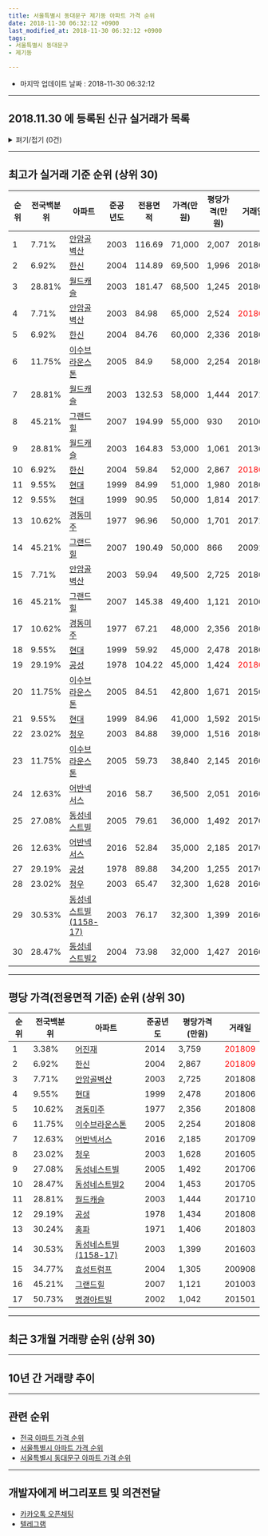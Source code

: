 ```yaml
---
title: 서울특별시 동대문구 제기동 아파트 가격 순위
date: 2018-11-30 06:32:12 +0900
last_modified_at: 2018-11-30 06:32:12 +0900
tags:
- 서울특별시 동대문구
- 제기동

---
```


* 마지막 업데이트 날짜 : 2018-11-30 06:32:12

---

## 2018.11.30 에 등록된 신규 실거래가 목록

<details>
<summary>펴기/접기 (0건)</summary>
<div markdown="1">

|아파트|전국백분위|준공년도|전용면적|가격(만원)|평당가격(만원)|거래일|
|---|---|---|---|---|---|---|
|없음|||||||


</div>
</details>

---

## 최고가 실거래 기준 순위 (상위 30)


|순위|전국백분위|아파트|준공년도|전용면적|가격(만원)|평당가격(만원)|거래일|
|---|---|---|---|---|---|---|---|
|1|7.71%|[안암골벽산](https://search.naver.com/search.naver?query=%EC%84%9C%EC%9A%B8%ED%8A%B9%EB%B3%84%EC%8B%9C+%EB%8F%99%EB%8C%80%EB%AC%B8%EA%B5%AC+%EC%A0%9C%EA%B8%B0%EB%8F%99+%EC%95%88%EC%95%94%EA%B3%A8%EB%B2%BD%EC%82%B0)|2003|116.69|71,000|2,007|201808|
|2|6.92%|[한신](https://search.naver.com/search.naver?query=%EC%84%9C%EC%9A%B8%ED%8A%B9%EB%B3%84%EC%8B%9C+%EB%8F%99%EB%8C%80%EB%AC%B8%EA%B5%AC+%EC%A0%9C%EA%B8%B0%EB%8F%99+%ED%95%9C%EC%8B%A0)|2004|114.89|69,500|1,996|201808|
|3|28.81%|[월드캐슬](https://search.naver.com/search.naver?query=%EC%84%9C%EC%9A%B8%ED%8A%B9%EB%B3%84%EC%8B%9C+%EB%8F%99%EB%8C%80%EB%AC%B8%EA%B5%AC+%EC%A0%9C%EA%B8%B0%EB%8F%99+%EC%9B%94%EB%93%9C%EC%BA%90%EC%8A%AC)|2003|181.47|68,500|1,245|201806|
|4|7.71%|[안암골벽산](https://search.naver.com/search.naver?query=%EC%84%9C%EC%9A%B8%ED%8A%B9%EB%B3%84%EC%8B%9C+%EB%8F%99%EB%8C%80%EB%AC%B8%EA%B5%AC+%EC%A0%9C%EA%B8%B0%EB%8F%99+%EC%95%88%EC%95%94%EA%B3%A8%EB%B2%BD%EC%82%B0)|2003|84.98|65,000|2,524|<span style="color:red">201809</span>|
|5|6.92%|[한신](https://search.naver.com/search.naver?query=%EC%84%9C%EC%9A%B8%ED%8A%B9%EB%B3%84%EC%8B%9C+%EB%8F%99%EB%8C%80%EB%AC%B8%EA%B5%AC+%EC%A0%9C%EA%B8%B0%EB%8F%99+%ED%95%9C%EC%8B%A0)|2004|84.76|60,000|2,336|201808|
|6|11.75%|[이수브라운스톤](https://search.naver.com/search.naver?query=%EC%84%9C%EC%9A%B8%ED%8A%B9%EB%B3%84%EC%8B%9C+%EB%8F%99%EB%8C%80%EB%AC%B8%EA%B5%AC+%EC%A0%9C%EA%B8%B0%EB%8F%99+%EC%9D%B4%EC%88%98%EB%B8%8C%EB%9D%BC%EC%9A%B4%EC%8A%A4%ED%86%A4)|2005|84.9|58,000|2,254|201808|
|7|28.81%|[월드캐슬](https://search.naver.com/search.naver?query=%EC%84%9C%EC%9A%B8%ED%8A%B9%EB%B3%84%EC%8B%9C+%EB%8F%99%EB%8C%80%EB%AC%B8%EA%B5%AC+%EC%A0%9C%EA%B8%B0%EB%8F%99+%EC%9B%94%EB%93%9C%EC%BA%90%EC%8A%AC)|2003|132.53|58,000|1,444|201710|
|8|45.21%|[그랜드힐](https://search.naver.com/search.naver?query=%EC%84%9C%EC%9A%B8%ED%8A%B9%EB%B3%84%EC%8B%9C+%EB%8F%99%EB%8C%80%EB%AC%B8%EA%B5%AC+%EC%A0%9C%EA%B8%B0%EB%8F%99+%EA%B7%B8%EB%9E%9C%EB%93%9C%ED%9E%90)|2007|194.99|55,000|930|201003|
|9|28.81%|[월드캐슬](https://search.naver.com/search.naver?query=%EC%84%9C%EC%9A%B8%ED%8A%B9%EB%B3%84%EC%8B%9C+%EB%8F%99%EB%8C%80%EB%AC%B8%EA%B5%AC+%EC%A0%9C%EA%B8%B0%EB%8F%99+%EC%9B%94%EB%93%9C%EC%BA%90%EC%8A%AC)|2003|164.83|53,000|1,061|201309|
|10|6.92%|[한신](https://search.naver.com/search.naver?query=%EC%84%9C%EC%9A%B8%ED%8A%B9%EB%B3%84%EC%8B%9C+%EB%8F%99%EB%8C%80%EB%AC%B8%EA%B5%AC+%EC%A0%9C%EA%B8%B0%EB%8F%99+%ED%95%9C%EC%8B%A0)|2004|59.84|52,000|2,867|<span style="color:red">201809</span>|
|11|9.55%|[현대](https://search.naver.com/search.naver?query=%EC%84%9C%EC%9A%B8%ED%8A%B9%EB%B3%84%EC%8B%9C+%EB%8F%99%EB%8C%80%EB%AC%B8%EA%B5%AC+%EC%A0%9C%EA%B8%B0%EB%8F%99+%ED%98%84%EB%8C%80)|1999|84.99|51,000|1,980|201804|
|12|9.55%|[현대](https://search.naver.com/search.naver?query=%EC%84%9C%EC%9A%B8%ED%8A%B9%EB%B3%84%EC%8B%9C+%EB%8F%99%EB%8C%80%EB%AC%B8%EA%B5%AC+%EC%A0%9C%EA%B8%B0%EB%8F%99+%ED%98%84%EB%8C%80)|1999|90.95|50,000|1,814|201712|
|13|10.62%|[경동미주](https://search.naver.com/search.naver?query=%EC%84%9C%EC%9A%B8%ED%8A%B9%EB%B3%84%EC%8B%9C+%EB%8F%99%EB%8C%80%EB%AC%B8%EA%B5%AC+%EC%A0%9C%EA%B8%B0%EB%8F%99+%EA%B2%BD%EB%8F%99%EB%AF%B8%EC%A3%BC)|1977|96.96|50,000|1,701|201711|
|14|45.21%|[그랜드힐](https://search.naver.com/search.naver?query=%EC%84%9C%EC%9A%B8%ED%8A%B9%EB%B3%84%EC%8B%9C+%EB%8F%99%EB%8C%80%EB%AC%B8%EA%B5%AC+%EC%A0%9C%EA%B8%B0%EB%8F%99+%EA%B7%B8%EB%9E%9C%EB%93%9C%ED%9E%90)|2007|190.49|50,000|866|200910|
|15|7.71%|[안암골벽산](https://search.naver.com/search.naver?query=%EC%84%9C%EC%9A%B8%ED%8A%B9%EB%B3%84%EC%8B%9C+%EB%8F%99%EB%8C%80%EB%AC%B8%EA%B5%AC+%EC%A0%9C%EA%B8%B0%EB%8F%99+%EC%95%88%EC%95%94%EA%B3%A8%EB%B2%BD%EC%82%B0)|2003|59.94|49,500|2,725|201808|
|16|45.21%|[그랜드힐](https://search.naver.com/search.naver?query=%EC%84%9C%EC%9A%B8%ED%8A%B9%EB%B3%84%EC%8B%9C+%EB%8F%99%EB%8C%80%EB%AC%B8%EA%B5%AC+%EC%A0%9C%EA%B8%B0%EB%8F%99+%EA%B7%B8%EB%9E%9C%EB%93%9C%ED%9E%90)|2007|145.38|49,400|1,121|201003|
|17|10.62%|[경동미주](https://search.naver.com/search.naver?query=%EC%84%9C%EC%9A%B8%ED%8A%B9%EB%B3%84%EC%8B%9C+%EB%8F%99%EB%8C%80%EB%AC%B8%EA%B5%AC+%EC%A0%9C%EA%B8%B0%EB%8F%99+%EA%B2%BD%EB%8F%99%EB%AF%B8%EC%A3%BC)|1977|67.21|48,000|2,356|201808|
|18|9.55%|[현대](https://search.naver.com/search.naver?query=%EC%84%9C%EC%9A%B8%ED%8A%B9%EB%B3%84%EC%8B%9C+%EB%8F%99%EB%8C%80%EB%AC%B8%EA%B5%AC+%EC%A0%9C%EA%B8%B0%EB%8F%99+%ED%98%84%EB%8C%80)|1999|59.92|45,000|2,478|201806|
|19|29.19%|[공성](https://search.naver.com/search.naver?query=%EC%84%9C%EC%9A%B8%ED%8A%B9%EB%B3%84%EC%8B%9C+%EB%8F%99%EB%8C%80%EB%AC%B8%EA%B5%AC+%EC%A0%9C%EA%B8%B0%EB%8F%99+%EA%B3%B5%EC%84%B1)|1978|104.22|45,000|1,424|<span style="color:red">201809</span>|
|20|11.75%|[이수브라운스톤](https://search.naver.com/search.naver?query=%EC%84%9C%EC%9A%B8%ED%8A%B9%EB%B3%84%EC%8B%9C+%EB%8F%99%EB%8C%80%EB%AC%B8%EA%B5%AC+%EC%A0%9C%EA%B8%B0%EB%8F%99+%EC%9D%B4%EC%88%98%EB%B8%8C%EB%9D%BC%EC%9A%B4%EC%8A%A4%ED%86%A4)|2005|84.51|42,800|1,671|201508|
|21|9.55%|[현대](https://search.naver.com/search.naver?query=%EC%84%9C%EC%9A%B8%ED%8A%B9%EB%B3%84%EC%8B%9C+%EB%8F%99%EB%8C%80%EB%AC%B8%EA%B5%AC+%EC%A0%9C%EA%B8%B0%EB%8F%99+%ED%98%84%EB%8C%80)|1999|84.96|41,000|1,592|201507|
|22|23.02%|[청우](https://search.naver.com/search.naver?query=%EC%84%9C%EC%9A%B8%ED%8A%B9%EB%B3%84%EC%8B%9C+%EB%8F%99%EB%8C%80%EB%AC%B8%EA%B5%AC+%EC%A0%9C%EA%B8%B0%EB%8F%99+%EC%B2%AD%EC%9A%B0)|2003|84.88|39,000|1,516|201806|
|23|11.75%|[이수브라운스톤](https://search.naver.com/search.naver?query=%EC%84%9C%EC%9A%B8%ED%8A%B9%EB%B3%84%EC%8B%9C+%EB%8F%99%EB%8C%80%EB%AC%B8%EA%B5%AC+%EC%A0%9C%EA%B8%B0%EB%8F%99+%EC%9D%B4%EC%88%98%EB%B8%8C%EB%9D%BC%EC%9A%B4%EC%8A%A4%ED%86%A4)|2005|59.73|38,840|2,145|201603|
|24|12.63%|[어반넥서스](https://search.naver.com/search.naver?query=%EC%84%9C%EC%9A%B8%ED%8A%B9%EB%B3%84%EC%8B%9C+%EB%8F%99%EB%8C%80%EB%AC%B8%EA%B5%AC+%EC%A0%9C%EA%B8%B0%EB%8F%99+%EC%96%B4%EB%B0%98%EB%84%A5%EC%84%9C%EC%8A%A4)|2016|58.7|36,500|2,051|201608|
|25|27.08%|[동성네스트빌](https://search.naver.com/search.naver?query=%EC%84%9C%EC%9A%B8%ED%8A%B9%EB%B3%84%EC%8B%9C+%EB%8F%99%EB%8C%80%EB%AC%B8%EA%B5%AC+%EC%A0%9C%EA%B8%B0%EB%8F%99+%EB%8F%99%EC%84%B1%EB%84%A4%EC%8A%A4%ED%8A%B8%EB%B9%8C)|2005|79.61|36,000|1,492|201706|
|26|12.63%|[어반넥서스](https://search.naver.com/search.naver?query=%EC%84%9C%EC%9A%B8%ED%8A%B9%EB%B3%84%EC%8B%9C+%EB%8F%99%EB%8C%80%EB%AC%B8%EA%B5%AC+%EC%A0%9C%EA%B8%B0%EB%8F%99+%EC%96%B4%EB%B0%98%EB%84%A5%EC%84%9C%EC%8A%A4)|2016|52.84|35,000|2,185|201709|
|27|29.19%|[공성](https://search.naver.com/search.naver?query=%EC%84%9C%EC%9A%B8%ED%8A%B9%EB%B3%84%EC%8B%9C+%EB%8F%99%EB%8C%80%EB%AC%B8%EA%B5%AC+%EC%A0%9C%EA%B8%B0%EB%8F%99+%EA%B3%B5%EC%84%B1)|1978|89.88|34,200|1,255|201708|
|28|23.02%|[청우](https://search.naver.com/search.naver?query=%EC%84%9C%EC%9A%B8%ED%8A%B9%EB%B3%84%EC%8B%9C+%EB%8F%99%EB%8C%80%EB%AC%B8%EA%B5%AC+%EC%A0%9C%EA%B8%B0%EB%8F%99+%EC%B2%AD%EC%9A%B0)|2003|65.47|32,300|1,628|201605|
|29|30.53%|[동성네스트빌(1158-17)](https://search.naver.com/search.naver?query=%EC%84%9C%EC%9A%B8%ED%8A%B9%EB%B3%84%EC%8B%9C+%EB%8F%99%EB%8C%80%EB%AC%B8%EA%B5%AC+%EC%A0%9C%EA%B8%B0%EB%8F%99+%EB%8F%99%EC%84%B1%EB%84%A4%EC%8A%A4%ED%8A%B8%EB%B9%8C%281158-17%29)|2003|76.17|32,300|1,399|201603|
|30|28.47%|[동성네스트빌2](https://search.naver.com/search.naver?query=%EC%84%9C%EC%9A%B8%ED%8A%B9%EB%B3%84%EC%8B%9C+%EB%8F%99%EB%8C%80%EB%AC%B8%EA%B5%AC+%EC%A0%9C%EA%B8%B0%EB%8F%99+%EB%8F%99%EC%84%B1%EB%84%A4%EC%8A%A4%ED%8A%B8%EB%B9%8C2)|2004|73.98|32,000|1,427|201607|


---

## 평당 가격(전용면적 기준) 순위 (상위 30)


|순위|전국백분위|아파트|준공년도|평당가격(만원)|거래일|
|---|---|---|---|---|---|
|1|3.38%|[어진재](https://search.naver.com/search.naver?query=%EC%84%9C%EC%9A%B8%ED%8A%B9%EB%B3%84%EC%8B%9C+%EB%8F%99%EB%8C%80%EB%AC%B8%EA%B5%AC+%EC%A0%9C%EA%B8%B0%EB%8F%99+%EC%96%B4%EC%A7%84%EC%9E%AC)|2014|3,759|<span style="color:red">201809</span>|
|2|6.92%|[한신](https://search.naver.com/search.naver?query=%EC%84%9C%EC%9A%B8%ED%8A%B9%EB%B3%84%EC%8B%9C+%EB%8F%99%EB%8C%80%EB%AC%B8%EA%B5%AC+%EC%A0%9C%EA%B8%B0%EB%8F%99+%ED%95%9C%EC%8B%A0)|2004|2,867|<span style="color:red">201809</span>|
|3|7.71%|[안암골벽산](https://search.naver.com/search.naver?query=%EC%84%9C%EC%9A%B8%ED%8A%B9%EB%B3%84%EC%8B%9C+%EB%8F%99%EB%8C%80%EB%AC%B8%EA%B5%AC+%EC%A0%9C%EA%B8%B0%EB%8F%99+%EC%95%88%EC%95%94%EA%B3%A8%EB%B2%BD%EC%82%B0)|2003|2,725|201808|
|4|9.55%|[현대](https://search.naver.com/search.naver?query=%EC%84%9C%EC%9A%B8%ED%8A%B9%EB%B3%84%EC%8B%9C+%EB%8F%99%EB%8C%80%EB%AC%B8%EA%B5%AC+%EC%A0%9C%EA%B8%B0%EB%8F%99+%ED%98%84%EB%8C%80)|1999|2,478|201806|
|5|10.62%|[경동미주](https://search.naver.com/search.naver?query=%EC%84%9C%EC%9A%B8%ED%8A%B9%EB%B3%84%EC%8B%9C+%EB%8F%99%EB%8C%80%EB%AC%B8%EA%B5%AC+%EC%A0%9C%EA%B8%B0%EB%8F%99+%EA%B2%BD%EB%8F%99%EB%AF%B8%EC%A3%BC)|1977|2,356|201808|
|6|11.75%|[이수브라운스톤](https://search.naver.com/search.naver?query=%EC%84%9C%EC%9A%B8%ED%8A%B9%EB%B3%84%EC%8B%9C+%EB%8F%99%EB%8C%80%EB%AC%B8%EA%B5%AC+%EC%A0%9C%EA%B8%B0%EB%8F%99+%EC%9D%B4%EC%88%98%EB%B8%8C%EB%9D%BC%EC%9A%B4%EC%8A%A4%ED%86%A4)|2005|2,254|201808|
|7|12.63%|[어반넥서스](https://search.naver.com/search.naver?query=%EC%84%9C%EC%9A%B8%ED%8A%B9%EB%B3%84%EC%8B%9C+%EB%8F%99%EB%8C%80%EB%AC%B8%EA%B5%AC+%EC%A0%9C%EA%B8%B0%EB%8F%99+%EC%96%B4%EB%B0%98%EB%84%A5%EC%84%9C%EC%8A%A4)|2016|2,185|201709|
|8|23.02%|[청우](https://search.naver.com/search.naver?query=%EC%84%9C%EC%9A%B8%ED%8A%B9%EB%B3%84%EC%8B%9C+%EB%8F%99%EB%8C%80%EB%AC%B8%EA%B5%AC+%EC%A0%9C%EA%B8%B0%EB%8F%99+%EC%B2%AD%EC%9A%B0)|2003|1,628|201605|
|9|27.08%|[동성네스트빌](https://search.naver.com/search.naver?query=%EC%84%9C%EC%9A%B8%ED%8A%B9%EB%B3%84%EC%8B%9C+%EB%8F%99%EB%8C%80%EB%AC%B8%EA%B5%AC+%EC%A0%9C%EA%B8%B0%EB%8F%99+%EB%8F%99%EC%84%B1%EB%84%A4%EC%8A%A4%ED%8A%B8%EB%B9%8C)|2005|1,492|201706|
|10|28.47%|[동성네스트빌2](https://search.naver.com/search.naver?query=%EC%84%9C%EC%9A%B8%ED%8A%B9%EB%B3%84%EC%8B%9C+%EB%8F%99%EB%8C%80%EB%AC%B8%EA%B5%AC+%EC%A0%9C%EA%B8%B0%EB%8F%99+%EB%8F%99%EC%84%B1%EB%84%A4%EC%8A%A4%ED%8A%B8%EB%B9%8C2)|2004|1,453|201705|
|11|28.81%|[월드캐슬](https://search.naver.com/search.naver?query=%EC%84%9C%EC%9A%B8%ED%8A%B9%EB%B3%84%EC%8B%9C+%EB%8F%99%EB%8C%80%EB%AC%B8%EA%B5%AC+%EC%A0%9C%EA%B8%B0%EB%8F%99+%EC%9B%94%EB%93%9C%EC%BA%90%EC%8A%AC)|2003|1,444|201710|
|12|29.19%|[공성](https://search.naver.com/search.naver?query=%EC%84%9C%EC%9A%B8%ED%8A%B9%EB%B3%84%EC%8B%9C+%EB%8F%99%EB%8C%80%EB%AC%B8%EA%B5%AC+%EC%A0%9C%EA%B8%B0%EB%8F%99+%EA%B3%B5%EC%84%B1)|1978|1,434|201808|
|13|30.24%|[홍파](https://search.naver.com/search.naver?query=%EC%84%9C%EC%9A%B8%ED%8A%B9%EB%B3%84%EC%8B%9C+%EB%8F%99%EB%8C%80%EB%AC%B8%EA%B5%AC+%EC%A0%9C%EA%B8%B0%EB%8F%99+%ED%99%8D%ED%8C%8C)|1971|1,406|201803|
|14|30.53%|[동성네스트빌(1158-17)](https://search.naver.com/search.naver?query=%EC%84%9C%EC%9A%B8%ED%8A%B9%EB%B3%84%EC%8B%9C+%EB%8F%99%EB%8C%80%EB%AC%B8%EA%B5%AC+%EC%A0%9C%EA%B8%B0%EB%8F%99+%EB%8F%99%EC%84%B1%EB%84%A4%EC%8A%A4%ED%8A%B8%EB%B9%8C%281158-17%29)|2003|1,399|201603|
|15|34.77%|[효성트럼프](https://search.naver.com/search.naver?query=%EC%84%9C%EC%9A%B8%ED%8A%B9%EB%B3%84%EC%8B%9C+%EB%8F%99%EB%8C%80%EB%AC%B8%EA%B5%AC+%EC%A0%9C%EA%B8%B0%EB%8F%99+%ED%9A%A8%EC%84%B1%ED%8A%B8%EB%9F%BC%ED%94%84)|2004|1,305|200908|
|16|45.21%|[그랜드힐](https://search.naver.com/search.naver?query=%EC%84%9C%EC%9A%B8%ED%8A%B9%EB%B3%84%EC%8B%9C+%EB%8F%99%EB%8C%80%EB%AC%B8%EA%B5%AC+%EC%A0%9C%EA%B8%B0%EB%8F%99+%EA%B7%B8%EB%9E%9C%EB%93%9C%ED%9E%90)|2007|1,121|201003|
|17|50.73%|[명경아트빌](https://search.naver.com/search.naver?query=%EC%84%9C%EC%9A%B8%ED%8A%B9%EB%B3%84%EC%8B%9C+%EB%8F%99%EB%8C%80%EB%AC%B8%EA%B5%AC+%EC%A0%9C%EA%B8%B0%EB%8F%99+%EB%AA%85%EA%B2%BD%EC%95%84%ED%8A%B8%EB%B9%8C)|2002|1,042|201501|


---

## 최근 3개월 거래량 순위 (상위 30)


<div style="width:100%;">
    <canvas id="deal_count_ranking" height="250"></canvas>
</div>


<script>
new Chart(document.getElementById("deal_count_ranking"), {
    type: 'horizontalBar',
    data: {
        labels: ['한신', '안암골벽산', '어진재', '공성'],
        datasets: [{
            label: '실거래 수',
            data: [4, 2, 2, 1],
            borderColor: "rgba(255, 0, 128, 1)",
            backgroundColor: "rgba(255, 0, 128, 0.5)",
            fill: false,
        }]
    },
    options: {
        responsive: true,
        title: {
            display: true,
            text: '최근 3개월 거래량 순위'
        },
        tooltips: {
            mode: 'index',
            intersect: false,
            callbacks: {
                title: function(tooltipItems, data) {
                    return "실거래 수:";
                },
                label: function(tooltipItem, data) {
                    return data.labels[tooltipItem.index] + ": " + tooltipItem.xLabel;
                }
            }
        },
        hover: {
            mode: 'nearest',
            intersect: true
        },
        scales: {
            xAxes: [{
                display: true,
                scaleLabel: {
                    display: true,
                    labelString: '실거래 수'
                },
                ticks: {
                    suggestedMin: 0,
                }
            }],
            yAxes: [{
                display: true,
                ticks: {
                    autoSkip: false,
                    callback: function(value, index, values) {
                        if (value.length > 15)
                            return value.substr(0, 13) + "...";
                        else
                            return value;
                    }
                },
                scaleLabel: {
                    display: false,
                }
            }]
        }
    }
});

</script>


---

## 10년 간 거래량 추이


<div style="width:100%;">
    <canvas id="deal_progress" height="250"></canvas>
</div>

<script>
new Chart(document.getElementById("deal_progress"), {
    type: 'line',
    data: {
        labels: ['200811','200812','200901','200902','200903','200904','200905','200906','200907','200908','200909','200910','200911','200912','201001','201002','201003','201004','201005','201006','201007','201008','201009','201010','201011','201012','201101','201102','201103','201104','201105','201106','201107','201108','201109','201110','201111','201112','201201','201202','201203','201204','201205','201206','201207','201208','201209','201210','201211','201212','201301','201302','201303','201304','201305','201306','201307','201308','201309','201310','201311','201312','201401','201402','201403','201404','201405','201406','201407','201408','201409','201410','201411','201412','201501','201502','201503','201504','201505','201506','201507','201508','201509','201510','201511','201512','201601','201602','201603','201604','201605','201606','201607','201608','201609','201610','201611','201612','201701','201702','201703','201704','201705','201706','201707','201708','201709','201710','201711','201712','201801','201802','201803','201804','201805','201806','201807','201808','201809','201810','201811'],
        datasets: [{
            label: '실거래 수',
            pointRadius: 1,
            data: [3, 0, 4, 5, 4, 10, 17, 8, 11, 29, 11, 15, 5, 15, 13, 8, 21, 4, 5, 6, 9, 3, 4, 10, 7, 11, 15, 18, 19, 9, 2, 8, 5, 13, 13, 9, 12, 9, 6, 8, 3, 6, 4, 2, 2, 7, 7, 7, 6, 4, 7, 4, 4, 10, 8, 6, 7, 6, 15, 16, 8, 14, 10, 11, 15, 16, 10, 18, 28, 20, 17, 22, 8, 12, 21, 19, 30, 35, 16, 15, 29, 20, 19, 9, 13, 23, 9, 15, 24, 18, 19, 24, 29, 22, 16, 26, 11, 8, 11, 10, 7, 11, 13, 17, 25, 16, 10, 8, 13, 17, 24, 17, 20, 8, 5, 13, 11, 18, 9, 0, 0],
            borderColor: "rgba(255, 201, 14, 1)",
            backgroundColor: "rgba(255, 201, 14, 0.5)",
            fill: true,
        }]
    },
    options: {
        responsive: true,
        title: {
            display: true,
            text: '10년간 거래량 추이'
        },
        tooltips: {
            mode: 'index',
            intersect: false,
        },
        hover: {
            mode: 'nearest',
            intersect: true
        },
        scales: {
            xAxes: [{
                display: true,
                scaleLabel: {
                    display: true,
                    labelString: '년/월'
                }
            }],
            yAxes: [{
                display: true,
                ticks: {
                    suggestedMin: 0,
                },
                scaleLabel: {
                    display: true,
                    labelString: '실거래 수'
                }
            }]
        }
    }
});

</script>


---

## 관련 순위

- [전국 아파트 가격 순위](https://inasie.github.io/apt-ranking/전국)
- [서울특별시 아파트 가격 순위](https://inasie.github.io/apt-ranking/서울특별시)
- [서울특별시 동대문구 아파트 가격 순위](https://inasie.github.io/apt-ranking/서울특별시-동대문구)


---

## 개발자에게 버그리포트 및 의견전달

- [카카오톡 오픈채팅](https://open.kakao.com/o/gLJUAP4)
- [텔레그램](https://t.me/inasie)

